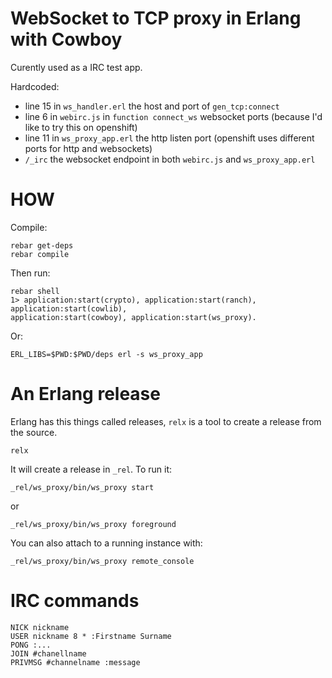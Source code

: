 WebSocket to TCP proxy in Erlang with Cowboy
============================================


Curently used as a IRC test app.


Hardcoded:
 * line 15 in `ws_handler.erl` the host and port of `gen_tcp:connect`
 * line 6 in `webirc.js` in `function connect_ws` websocket ports (because I'd like to try this on openshift)
 * line 11 in `ws_proxy_app.erl` the http listen port (openshift uses different ports for http and websockets)
 * `/_irc` the websocket endpoint in both `webirc.js` and `ws_proxy_app.erl`



HOW
===

Compile:

    rebar get-deps
    rebar compile


Then run:

    rebar shell
    1> application:start(crypto), application:start(ranch), application:start(cowlib),
    application:start(cowboy), application:start(ws_proxy).

Or:

    ERL_LIBS=$PWD:$PWD/deps erl -s ws_proxy_app


An Erlang release
=================

Erlang has this things called releases, `relx` is a tool to create a release from the source.

    relx

It will create a release in `_rel`. To run it:

    _rel/ws_proxy/bin/ws_proxy start

or

    _rel/ws_proxy/bin/ws_proxy foreground

You can also attach to a running instance with:

    _rel/ws_proxy/bin/ws_proxy remote_console



IRC commands
============

    NICK nickname
    USER nickname 8 * :Firstname Surname
    PONG :...
    JOIN #chanellname
    PRIVMSG #channelname :message
